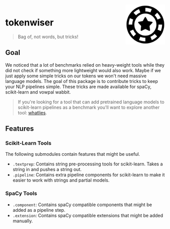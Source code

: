 <img src="token.png" width=125 height=125 align="right">

<h1 style="font-weight: bold; color: black;">tokenwiser</h1>

> Bag of, not words, but tricks!

## Goal

We noticed that a lot of benchmarks relied on heavy-weight tools while they did not 
check if something more lightweight would also work. Maybe if we just apply some simple 
tricks on our tokens we won't need massive language models. The goal of this package is 
to contribute tricks to keep your NLP pipelines simple. These tricks are made available
for spaCy, scikit-learn and vowpal wabbit. 

> If you're looking for a tool that can add pretrained language models to scikit-learn 
pipelines as a benchmark you'll want to explore another tool: [whatlies](https://rasahq.github.io/whatlies/tutorial/scikit-learn/).

## Features

### Scikit-Learn Tools 

The following submodules contain features that might be useful. 

- `.textprep`: Contains string pre-processing tools for scikit-learn. Takes a string in and pushes a string out.  
- `.pipeline`: Contains extra pipeline components for scikit-learn to make it easier to work with strings and partial models.

### SpaCy Tools 
 
- `.component`: Contains spaCy compatible components that might be added as a pipeline step.
- `.extension`: Contains spaCy compatible extensions that might be added manually. 

